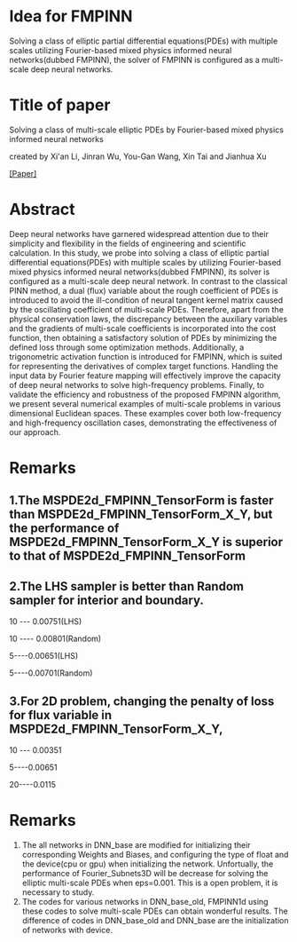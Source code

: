 # Idea for FMPINN
Solving a class of elliptic partial differential equations(PDEs) with multiple scales utilizing Fourier-based mixed physics informed neural networks(dubbed FMPINN), the solver of FMPINN is configured as a multi-scale deep neural networks.

# Title of paper
Solving a class of multi-scale elliptic PDEs by Fourier-based mixed physics informed neural networks

created by Xi'an Li, Jinran Wu, You-Gan Wang, Xin Tai and Jianhua Xu

[[Paper]](https://arxiv.org/pdf/2306.13385.pdf)

# Abstract

Deep neural networks have garnered widespread attention due to their simplicity and flexibility in the fields of engineering and scientific calculation. In this study, we probe into solving a class of elliptic partial differential equations(PDEs) with multiple scales by utilizing Fourier-based mixed physics informed neural networks(dubbed FMPINN), its solver is configured as a multi-scale deep neural network. In contrast to the classical PINN method, a dual (flux) variable about the rough coefficient of PDEs is introduced to avoid the ill-condition of neural tangent kernel matrix caused by the oscillating coefficient of multi-scale PDEs. Therefore, apart from the physical conservation laws, the discrepancy between the auxiliary variables and the gradients of multi-scale coefficients is incorporated into the cost function, then obtaining a satisfactory solution of PDEs by minimizing the defined loss through some optimization methods. Additionally, a trigonometric activation function is introduced for FMPINN, which is suited for representing the derivatives of complex target functions. Handling the input data by Fourier feature mapping will effectively improve the capacity of deep neural networks to solve high-frequency problems.  Finally, to validate the efficiency and robustness of the proposed FMPINN algorithm, we present several numerical examples of multi-scale problems in various dimensional Euclidean spaces. These examples cover both low-frequency and high-frequency oscillation cases, demonstrating the effectiveness of our approach.

# Remarks

## 1.The MSPDE2d_FMPINN_TensorForm is faster than MSPDE2d_FMPINN_TensorForm_X_Y, but the performance of MSPDE2d_FMPINN_TensorForm_X_Y is superior to that of MSPDE2d_FMPINN_TensorForm

## 2.The LHS sampler is better than Random sampler for interior and boundary.

10 ---  0.00751(LHS)

10 ---- 0.00801(Random)

5----0.00651(LHS)

5----0.00701(Random)

## 3.For 2D problem, changing the penalty of loss for flux variable in MSPDE2d_FMPINN_TensorForm_X_Y, 

10 --- 0.00351

5----0.00651

20----0.0115

# Remarks
1. The all networks in DNN_base are modified for initializing their corresponding Weights and Biases, and 
   configuring the type of float and the device(cpu or gpu) when initializing the network. Unfortually, the 
   performance of Fourier_Subnets3D will be decrease for solving the elliptic multi-scale PDEs when eps=0.001.
   This is a open problem, it is necessary to study.
2. The codes for various networks in DNN_base_old, FMPINN1d using these codes to solve multi-scale PDEs can 
   obtain wonderful results. The difference of codes in DNN_base_old and DNN_base are the initialization of 
   networks with device.
